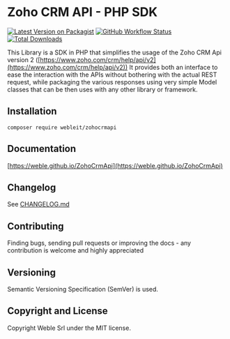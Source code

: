 # Zoho CRM API - PHP SDK

[![Latest Version on Packagist](https://img.shields.io/packagist/v/webleit/zohocrmapi.svg?style=flat-square)](https://packagist.org/packages/webleit/zohocrmapi)
[![GitHub Workflow Status](https://img.shields.io/github/workflow/status/weble/zohocrmapi/run-tests?label=tests&style=flat-square)](https://github.com/weble/zohocrmapi/actions?query=workflow%3Arun-tests)
[![Total Downloads](https://img.shields.io/packagist/dt/webleit/zohocrmapi.svg?style=flat-square)](https://packagist.org/packages/webleit/zohocrmapi)

This Library is a SDK in PHP that simplifies the usage of the Zoho CRM Api version 2 ([https://www.zoho.com/crm/help/api/v2](https://www.zoho.com/crm/help/api/v2))
It provides both an interface to ease the interaction with the APIs without bothering with the actual REST request, while packaging the various responses using very simple Model classes that can be then uses with any other library or framework.

## Installation 

```
composer require webleit/zohocrmapi
```

## Documentation

[https://weble.github.io/ZohoCrmApi](https://weble.github.io/ZohoCrmApi)

## Changelog

See [CHANGELOG.md](CHANGELOG.md)

## Contributing

Finding bugs, sending pull requests or improving the docs - any contribution is welcome and highly appreciated

## Versioning

Semantic Versioning Specification (SemVer) is used.

## Copyright and License

Copyright Weble Srl under the MIT license.
